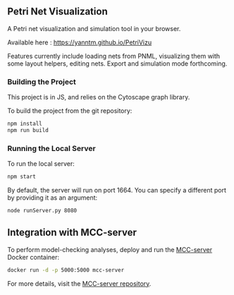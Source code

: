 ## Petri Net Visualization

A Petri net visualization and simulation tool in your browser.

Available here : https://yanntm.github.io/PetriVizu

Features currently include loading nets from PNML, visualizing them with some layout helpers, editing nets. Export and simulation mode forthcoming.

### Building the Project

This project is in JS, and relies on the Cytoscape graph library.

To build the project from the git repository:

```bash
npm install
npm run build
```

### Running the Local Server

To run the local server:

```bash
npm start
```

By default, the server will run on port 1664. You can specify a different port by providing it as an argument:

```bash
node runServer.py 8080
```

## Integration with MCC-server

To perform model-checking analyses, deploy and run the [MCC-server](https://github.com/yanntm/MCC-server) Docker container:

```bash
docker run -d -p 5000:5000 mcc-server
```

For more details, visit the [MCC-server repository](https://github.com/yanntm/MCC-server).
